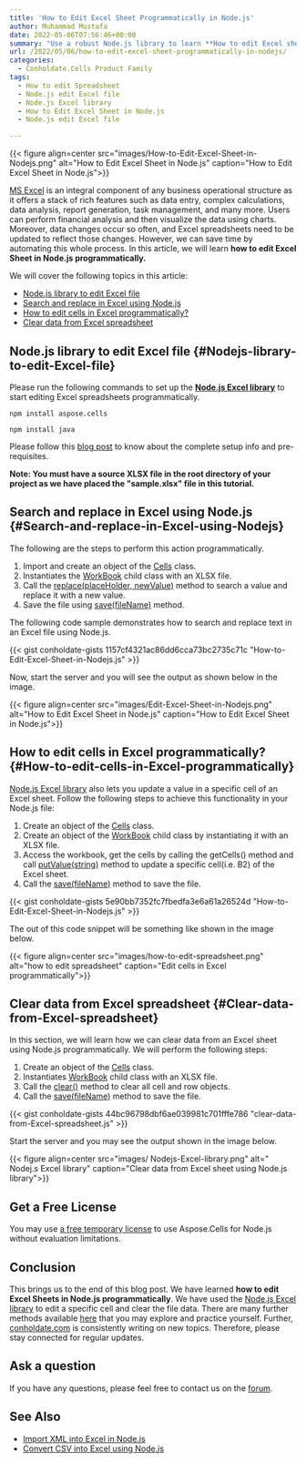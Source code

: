 ```yaml
---
title: 'How to Edit Excel Sheet Programmatically in Node.js'
author: Muhammad Mustafa
date: 2022-05-06T07:56:46+00:00
summary: "Use a robust Node.js library to learn **How to edit Excel sheet in Node.js programmatically**. Search & replace data, edit specific cells using Node.js."
url: /2022/05/06/how-to-edit-excel-sheet-programmatically-in-nodejs/
categories:
  - Conholdate.Cells Product Family
tags:
  - How to edit Spreadsheet
  - Node.js edit Excel file
  - Node.js Excel library
  - How to Edit Excel Sheet in Node.js
  - Node.js edit Excel file

---
```



{{< figure align=center src="images/How-to-Edit-Excel-Sheet-in-Nodejs.png" alt="How to Edit Excel Sheet in Node.js" caption="How to Edit Excel Sheet in Node.js">}}

[MS Excel][1] is an integral component of any business operational structure as it offers a stack of rich features such as data entry, complex calculations, data analysis, report generation, task management, and many more. Users can perform financial analysis and then visualize the data using charts. Moreover, data changes occur so often, and Excel spreadsheets need to be updated to reflect those changes. However, we can save time by automating this whole process. In this article, we will learn **how to edit Excel Sheet in Node.js programmatically.**

We will cover the following topics in this article:


  * [Node.js library to edit Excel file][2]
  * [Search and replace in Excel using Node.js][3]
  * [How to edit cells in Excel programmatically?][4]
  * [Clear data from Excel spreadsheet][5]


## Node.js library to edit Excel file {#Nodejs-library-to-edit-Excel-file}

Please run the following commands to set up the [**Node.js Excel library**][6] to start editing Excel spreadsheets programmatically. 

```
npm install aspose.cells
```
```
npm install java
```

Please follow this [blog post][7] to know about the complete setup info and pre-requisites.

**Note: You must have a source XLSX file in the root directory of your project as we have placed the "sample.xlsx" file in this tutorial.**


## Search and replace in Excel using Node.js {#Search-and-replace-in-Excel-using-Nodejs}

The following are the steps to perform this action programmatically.

  1. Import and create an object of the [Cells][9] class.
  2. Instantiates the [WorkBook][10] child class with an XLSX file.
  3. Call the [replace(placeHolder, newValue)][11] method to search a value and replace it with a new value.
  4. Save the file using [save(fileName)][12] method.

The following code sample demonstrates how to search and replace text in an Excel file using Node.js.

{{< gist conholdate-gists 1157cf4321ac86dd6cca73bc2735c71c "How-to-Edit-Excel-Sheet-in-Nodejs.js" >}}

Now, start the server and you will see the output as shown below in the image.

{{< figure align=center src="images/Edit-Excel-Sheet-in-Nodejs.png" alt="How to Edit Excel Sheet in Node.js" caption="How to Edit Excel Sheet in Node.js">}}

## How to edit cells in Excel programmatically? {#How-to-edit-cells-in-Excel-programmatically}

[Node.js Excel library][6] also lets you update a value in a specific cell of an Excel sheet. Follow the following steps to achieve this functionality in your Node.js file:

  1. Create an object of the [Cells][9] class.
  2. Create an object of the [WorkBook][10] child class by instantiating it with an XLSX file.
  3. Access the workbook, get the cells by calling the getCells() method and call [putValue(string)][13] method to update a specific cell(i.e. B2) of the Excel sheet.
  4. Call the [save(fileName)][12] method to save the file.

  {{< gist conholdate-gists 5e90bb7352fc7fbedfa3e6a61a26524d "How-to-Edit-Excel-Sheet-in-Nodejs.js" >}}

  The out of this code snippet will be something like shown in the image below.

  {{< figure align=center src="images/how-to-edit-spreadsheet.png" alt="how to edit spreadsheet" caption="Edit cells in Excel programmatically">}}

## Clear data from Excel spreadsheet {#Clear-data-from-Excel-spreadsheet}

In this section, we will learn how we can clear data from an Excel sheet using Node.js programmatically. We will perform the following steps:

  1. Create an object of the [Cells][9] class.
  2. Instantiates [WorkBook][10] child class with an XLSX file.
  3. Call the [clear()][14] method to clear all cell and row objects.
  4. Call the [save(fileName)][12] method to save the file.

{{< gist conholdate-gists 44bc96798dbf6ae039981c701fffe786 "clear-data-from-Excel-spreadsheet.js" >}}

Start the server and you may see the output shown in the image below.

{{< figure align=center src="images/ Nodejs-Excel-library.png" alt=" Nodej.s Excel library" caption="Clear data from Excel sheet using Node.js library">}}

## Get a Free License

You may use [a free temporary license][17] to use Aspose.Cells for Node.js without evaluation limitations.

## Conclusion

 This brings us to the end of this blog post. We have learned **how to edit Excel Sheets in Node.js programmatically**. We have used the [Node.js Excel library][6] to edit a specific cell and clear the file data. There are many further methods available [here][25] that you may explore and practice yourself. Further, [conholdate.com][26] is consistently writing on new topics. Therefore, please stay connected for regular updates. 

## Ask a question

If you have any questions, please feel free to contact us on the [forum][18].

## See Also

  * [Import XML into Excel in Node.js][21]
  * [Convert CSV into Excel using Node.js][22]

 [1]: https://docs.fileformat.com/spreadsheet/_xlsx/
 [2]: #Nodejs-library-to-edit-Excel-file
 [3]: #Search-and-replace-in-Excel-using-Nodejs
 [4]: #How-to-edit-cells-in-Excel-programmatically
 [5]: #Clear-data-from-Excel-spreadsheet
 [6]: https://apireference.aspose.com/cells/nodejs
 [7]: https://blog.conholdate.com/2022/04/25/import-xml-into-excel-in-nodejs/
 [8]: https://apireference.aspose.com/cells/nodejs
 [9]: https://apireference.aspose.com/cells/nodejs/cells
 [10]: https://apireference.aspose.com/cells/nodejs/Workbook
 [11]: https://apireference.aspose.com/cells/nodejs/Workbook#replace
 [12]: https://apireference.aspose.com/cells/nodejs/Workbook#save
 [13]: https://apireference.aspose.com/cells/net/aspose.cells.gridweb.data/webcell/methods/putvalue/index
 [14]: https://apireference.aspose.com/cells/nodejs/Cells#clear
 [15]: https://apireference.aspose.com/cells/nodejs/Workbook#.createWorkbookFromStream
 [16]: https://apireference.aspose.com/cells/nodejs/Workbook#save
 [17]: https://purchase.conholdate.com/temporary-license
 [18]: https://forum.conholdate.com/
 [19]: https://blog.conholdate.com/2022/02/17/search-data-in-excel-using-java/
 [20]: https://www.conholdate.com/
 [21]: https://blog.conholdate.com/2022/04/25/import-xml-into-excel-in-nodejs/
 [22]: https://blog.conholdate.com/2022/04/28/convert-csv-into-excel-using-nodejs/
 [23]: https://nodejs.dev/learn/the-nodejs-fs-module
 [24]: https://apireference.aspose.com/cells/nodejs/Cells#getCell
 [25]: https://apireference.aspose.com/cells/nodejs
 [26]: https://conholdate.com/